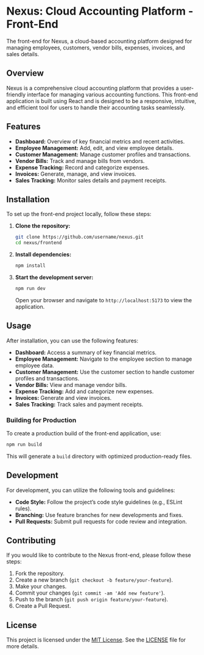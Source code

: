 # Nexus: Cloud Accounting Platform - Front-End

The front-end for Nexus, a cloud-based accounting platform designed for managing employees, customers, vendor bills, expenses, invoices, and sales details.

## Overview

Nexus is a comprehensive cloud accounting platform that provides a user-friendly interface for managing various accounting functions. This front-end application is built using React and is designed to be a responsive, intuitive, and efficient tool for users to handle their accounting tasks seamlessly.

## Features

- **Dashboard:** Overview of key financial metrics and recent activities.
- **Employee Management:** Add, edit, and view employee details.
- **Customer Management:** Manage customer profiles and transactions.
- **Vendor Bills:** Track and manage bills from vendors.
- **Expense Tracking:** Record and categorize expenses.
- **Invoices:** Generate, manage, and view invoices.
- **Sales Tracking:** Monitor sales details and payment receipts.

## Installation

To set up the front-end project locally, follow these steps:

1. **Clone the repository:**

   ```bash
   git clone https://github.com/username/nexus.git
   cd nexus/frontend
   ```

2. **Install dependencies:**

   ```bash
   npm install
   ```

3. **Start the development server:**

   ```bash
   npm run dev
   ```

   Open your browser and navigate to `http://localhost:5173` to view the application.

## Usage

After installation, you can use the following features:

- **Dashboard:** Access a summary of key financial metrics.
- **Employee Management:** Navigate to the employee section to manage employee data.
- **Customer Management:** Use the customer section to handle customer profiles and transactions.
- **Vendor Bills:** View and manage vendor bills.
- **Expense Tracking:** Add and categorize new expenses.
- **Invoices:** Generate and view invoices.
- **Sales Tracking:** Track sales and payment receipts.


### Building for Production

To create a production build of the front-end application, use:

```bash
npm run build
```

This will generate a `build` directory with optimized production-ready files.

## Development

For development, you can utilize the following tools and guidelines:

- **Code Style:** Follow the project’s code style guidelines (e.g., ESLint rules).
- **Branching:** Use feature branches for new developments and fixes.
- **Pull Requests:** Submit pull requests for code review and integration.

## Contributing

If you would like to contribute to the Nexus front-end, please follow these steps:

1. Fork the repository.
2. Create a new branch (`git checkout -b feature/your-feature`).
3. Make your changes.
4. Commit your changes (`git commit -am 'Add new feature'`).
5. Push to the branch (`git push origin feature/your-feature`).
6. Create a Pull Request.

## License

This project is licensed under the [MIT License](LICENSE). See the [LICENSE](LICENSE) file for more details.
